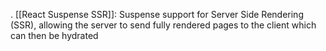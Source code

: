 . [[React Suspense SSR]]: Suspense support for Server Side Rendering (SSR), allowing the server to send fully rendered pages to the client which can then be hydrated